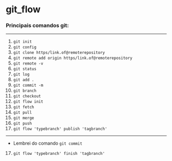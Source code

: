 # git_flow
### Principais comandos git:
---
1. `git init`
2. `git config`
3. `git clone https/link.of@remoterepository`
4. `git remote add origin https/link.of@remoterepository`
5. `git remote -v`
6. `git status`
1. `git log`
7. `git add .`
8. `git commit -m`
9. `git branch`
10. `git checkout`
11. `git flow init`
12. `git fetch`
13. `git pull`
14. `git merge`
15. `git push`
16. `git flow 'typebranch' publish 'tagbranch'`
---
* Lembrei do comando `git commit` 
17. `git flow 'typebranch' finish 'tagbranch'`

